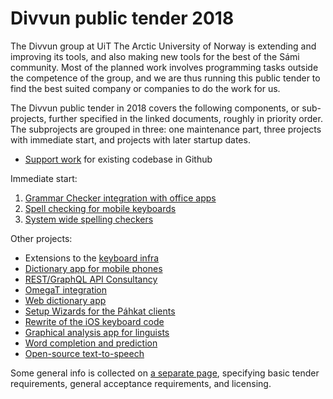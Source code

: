 # Divvun public tender 2018

The Divvun group at UiT The Arctic University of Norway is extending and improving its tools, and also making new tools for the best of the Sámi community. Most of the planned work involves programming tasks outside the competence of the group, and we are thus running this public tender to find the best suited company or companies to do the work for us.

The Divvun public tender in 2018 covers the following components, or sub-projects, further specified in the linked documents, roughly in priority order. The subprojects are grouped in three: one maintenance part, three projects with immediate start, and projects with later startup dates.

* [Support work](SupportWork.md) for existing codebase in Github

Immediate start:

1. [Grammar Checker integration with office apps](GrammarChecker.md)
1. [Spell checking for mobile keyboards](MobileSpell.md)
1. [System wide spelling checkers](SystemSpellCheck.md)

Other projects:

* Extensions to the [keyboard infra](CLDRSupport.md)
* [Dictionary app for mobile phones](MobileDictionaries.md)
* [REST/GraphQL API Consultancy](REST_API.md)
* [OmegaT integration](OmegaT.md)
* [Web dictionary app](WebDict.md)
* [Setup Wizards for the Páhkat clients](PahkatSetupWizards.md)
* [Rewrite of the iOS keyboard code](iOSKeyboardRewrite.md)
* [Graphical analysis app for linguists](GUITextAnalyser.md)
* [Word completion and prediction](WordCompletionPrediction.md)
* [Open-source text-to-speech](OpenSourceTSS.md)

Some general info is collected on [a separate page](GeneralInfo.md), specifying basic tender requirements, general acceptance requirements, and licensing.
